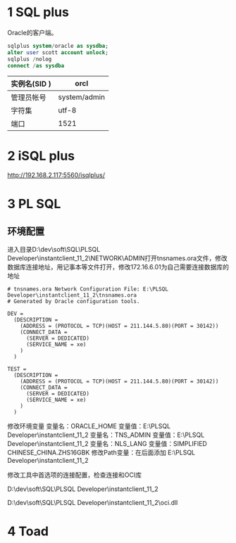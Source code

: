 # 1 SQL plus

Oracle的客户端。

```sql
sqlplus system/oracle as sysdba;
alter user scott account unlock;
sqlplus /nolog
connect /as sysdba
```



| 实例名(SID ) | orcl         |
| ------------ | ------------ |
| 管理员帐号   | system/admin |
| 字符集       | utf-8        |
| 端口         | 1521         |



# 2 iSQL plus

http://192.168.2.117:5560/isqlplus/



# 3 PL SQL

## 环境配置

进入目录D:\dev\soft\SQL\PLSQL Developer\instantclient_11_2\NETWORK\ADMIN打开tnsnames.ora文件，修改数据库连接地址，用记事本等文件打开，修改172.16.6.01为自己需要连接数据库的地址

```properties
# tnsnames.ora Network Configuration File: E:\PLSQL Developer\instantclient_11_2\tnsnames.ora
# Generated by Oracle configuration tools.

DEV =
  (DESCRIPTION =
    (ADDRESS = (PROTOCOL = TCP)(HOST = 211.144.5.80)(PORT = 30142))
    (CONNECT_DATA =
      (SERVER = DEDICATED)
      (SERVICE_NAME = xe)
    )
  )

TEST =
  (DESCRIPTION =
    (ADDRESS = (PROTOCOL = TCP)(HOST = 211.144.5.80)(PORT = 30142))
    (CONNECT_DATA =
      (SERVER = DEDICATED)
      (SERVICE_NAME = xe)
    )
  )
```

修改环境变量
变量名：ORACLE_HOME 变量值：E:\PLSQL Developer\instantclient_11_2
变量名：TNS_ADMIN 变量值：E:\PLSQL Developer\instantclient_11_2
变量名：NLS_LANG 变量值：SIMPLIFIED CHINESE_CHINA.ZHS16GBK
修改Path变量：在后面添加 E:\PLSQL Developer\instantclient_11_2

修改工具中首选项的连接配置，检查连接和OCI库

D:\dev\soft\SQL\PLSQL Developer\instantclient_11_2

D:\dev\soft\SQL\PLSQL Developer\instantclient_11_2\oci.dll

# 4 Toad











